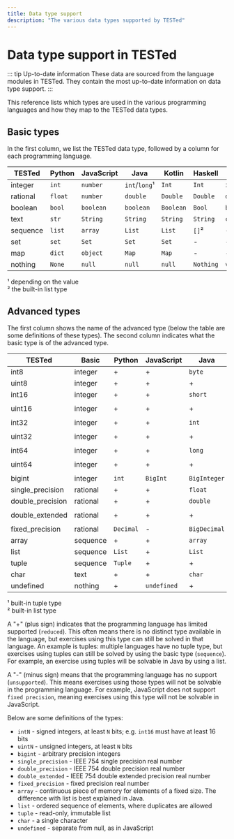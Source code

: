 ```yaml
---
title: Data type support
description: "The various data types supported by TESTed"
---
```


# Data type support in TESTed

::: tip Up-to-date information
These data are sourced from the language modules in TESTed.
They contain the most up-to-date information on data type support.
:::

This reference lists which types are used in the various programming languages and how they map to the TESTed data types.

## Basic types

In the first column, we list the TESTed data type, followed by a column for each programming language.

| TESTed   | Python  | JavaScript | Java          | Kotlin    | Haskell   | C        | Bash   |
|----------|---------|------------|---------------|-----------|-----------|----------|--------|
| integer  | `int`   | `number`   | `int`/`long`¹ | `Int`     | `Int`     | `int`    | -      |
| rational | `float` | `number`   | `double`      | `Double`  | `Double`  | `double` | -      |
| boolean  | `bool`  | `boolean`  | `boolean`     | `Boolean` | `Bool`    | `bool`   | -      |
| text     | `str`   | `String`   | `String`      | `String`  | `String`  | `char*`  | `text` |
| sequence | `list`  | `array`    | `List`        | `List`    | `[]`²     | -        | -      |
| set      | `set`   | `Set`      | `Set`         | `Set`     | -         | -        | -      |
| map      | `dict`  | `object`   | `Map`         | `Map`     | -         | -        | -      |
| nothing  | `None`  | `null`     | `null`        | `null`    | `Nothing` | `void`   | -      |

¹ depending on the value  
² the built-in list type

## Advanced types

The first column shows the name of the advanced type (below the table are some definitions of these types).
The second column indicates what the basic type is of the advanced type.

| TESTed           | Basic    | Python    | JavaScript  | Java         | Kotlin       | Haskell            | C                | Bash |
|------------------|----------|-----------|-------------|--------------|--------------|--------------------|------------------|------|
| int8             | integer  | +         | +           | `byte`       | `Byte`       | `Data.Int.Int8`    | +                | -    |
| uint8            | integer  | +         | +           | +            | `UByte`      | `Data.Word.Word8`  | +                | -    |
| int16            | integer  | +         | +           | `short`      | `Short`      | `Data.Int.Int16`   | `short`          | -    |
| uint16           | integer  | +         | +           | +            | `UShort`     | `Data.Word.Word16` | `unsigned short` | -    |
| int32            | integer  | +         | +           | `int`        | `Int`        | `Data.Int.Int32`   | `int`            | -    |
| uint32           | integer  | +         | +           | +            | `UInt`       | `Data.Word.Word32` | `unsigned int`   | -    |
| int64            | integer  | +         | +           | `long`       | `Long`       | `Data.Int.Int64`   | `long`           | -    |
| uint64           | integer  | +         | +           | +            | `ULong`      | `Data.Word.Word64` | `unsigned long`  | -    |
| bigint           | integer  | `int`     | `BigInt`    | `BigInteger` | `BigInteger` | `Integer`          | -                | -    |
| single_precision | rational | +         | +           | `float`      | `Float`      | `Float`            | `float`          | -    |
| double_precision | rational | +         | +           | `double`     | `Double`     | `Double`           | `double`         | -    |
| double_extended  | rational | +         | +           | +            | +            | -                  | `double double`  | -    |
| fixed_precision  | rational | `Decimal` | -           | `BigDecimal` | `BigDecimal` | -                  | -                | -    |
| array            | sequence | +         | +           | `array`      | `Array`      | -                  | -                | -    |
| list             | sequence | `List`    | +           | `List`       | `List`       | `[]`²              | -                | -    |
| tuple            | sequence | `Tuple`   | +           | +            | +            | `()`¹              | -                | -    |
| char             | text     | +         | +           | `char`       | `Char`       | `Char`             | `char`           | +    |
| undefined        | nothing  | +         | `undefined` | +            | +            | +                  | +                | -    |

¹ built-in tuple type  
² built-in list type

A "+" (plus sign) indicates that the programming language has limited supported (`reduced`).
This often means there is no distinct type available in the language, but exercises using this type can still be solved in that language.
An example is tuples: multiple languages have no tuple type, but exercises using tuples can still be solved by using the basic type (`sequence`).
For example, an exercise using tuples will be solvable in Java by using a list.

A "-" (minus sign) means that the programming language has no support (`unsupported`).
This means exercises using those types will not be solvable in the programming language.
For example, JavaScript does not support `fixed precision`,
meaning exercises using this type will not be solvable in JavaScript.

Below are some definitions of the types:

- `intN` - signed integers, at least `N` bits; e.g. `int16` must have at least 16 bits
- `uintN` - unsigned integers, at least `N` bits
- `bigint` - arbitrary precision integers
- `single_precision` - IEEE 754 single precision real number
- `double_precision` - IEEE 754 double precision real number
- `double_extended` - IEEE 754 double extended precision real number
- `fixed_precision` - fixed precision real number
- `array` - continuous piece of memory for elements of a fixed size. The difference with list is best explained in Java.
- `list` - ordered sequence of elements, where duplicates are allowed
- `tuple` - read-only, immutable list
- `char` - a single character
- `undefined` - separate from null, as in JavaScript
